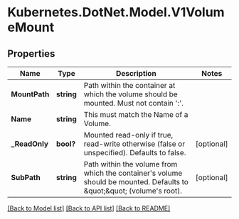 # Kubernetes.DotNet.Model.V1VolumeMount
## Properties

Name | Type | Description | Notes
------------ | ------------- | ------------- | -------------
**MountPath** | **string** | Path within the container at which the volume should be mounted.  Must not contain &#39;:&#39;. | 
**Name** | **string** | This must match the Name of a Volume. | 
**_ReadOnly** | **bool?** | Mounted read-only if true, read-write otherwise (false or unspecified). Defaults to false. | [optional] 
**SubPath** | **string** | Path within the volume from which the container&#39;s volume should be mounted. Defaults to \&quot;\&quot; (volume&#39;s root). | [optional] 

[[Back to Model list]](../README.md#documentation-for-models) [[Back to API list]](../README.md#documentation-for-api-endpoints) [[Back to README]](../README.md)

